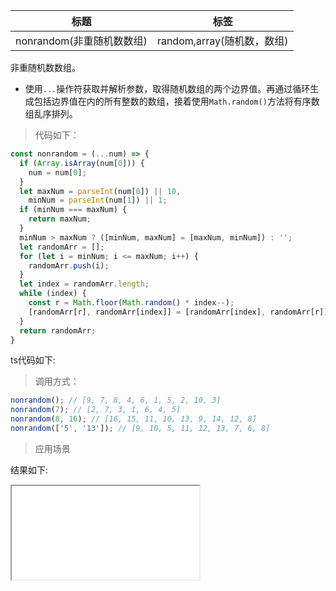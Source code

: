 | 标题                      | 标签                       |
| ------------------------- | -------------------------- |
| nonrandom(非重随机数数组) | random,array(随机数，数组) |

非重随机数数组。

- 使用`...`操作符获取并解析参数，取得随机数组的两个边界值。再通过循环生成包括边界值在内的所有整数的数组，接着使用`Math.random()`方法将有序数组乱序排列。

> 代码如下：

```js
const nonrandom = (...num) => {
  if (Array.isArray(num[0])) {
    num = num[0];
  }
  let maxNum = parseInt(num[0]) || 10,
    minNum = parseInt(num[1]) || 1;
  if (minNum === maxNum) {
    return maxNum;
  }
  minNum > maxNum ? ([minNum, maxNum] = [maxNum, minNum]) : '';
  let randomArr = [];
  for (let i = minNum; i <= maxNum; i++) {
    randomArr.push(i);
  }
  let index = randomArr.length;
  while (index) {
    const r = Math.floor(Math.random() * index--);
    [randomArr[r], randomArr[index]] = [randomArr[index], randomArr[r]];
  }
  return randomArr;
}
```

ts代码如下:

<div class="code-editor" data-url="codes/javascript/ts/nonrandom.ts" data-language="typescript"></div>

> 调用方式：

```js
nonrandom(); // [9, 7, 8, 4, 6, 1, 5, 2, 10, 3]
nonrandom(7); // [2, 7, 3, 1, 6, 4, 5]
nonrandom(8, 16); // [16, 15, 11, 10, 13, 9, 14, 12, 8]
nonrandom(['5', '13']); // [9, 10, 5, 11, 12, 13, 7, 6, 8]
```

> 应用场景

<div class="code-editor" data-url="codes/javascript/html/nonrandom.html" data-language="html"></div>

结果如下:

<iframe src="codes/javascript/html/nonrandom.html"></iframe>
